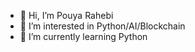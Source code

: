 - 👋 Hi, I’m Pouya Rahebi
- 👀 I’m interested in Python/AI/Blockchain
- 🌱 I’m currently learning Python
